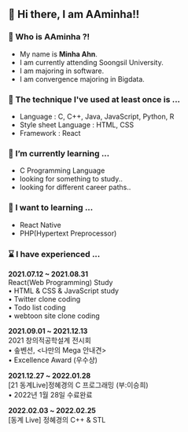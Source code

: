 ## 👋 Hi there, I am AAminha!!

### 🤔 Who is AAminha ?!
* My name is __Minha Ahn__.
* I am currently attending Soongsil University.
* I am majoring in software.
* I am convergence majoring in Bigdata.

### :wrench: The technique I've used at least once is ...
* Language : C, C++, Java, JavaScript, Python, R
* Style sheet Language : HTML, CSS
* Framework : React

### 🌱 I’m currently learning ...
* C Programming Language
* looking for something to study..
* looking for different career paths..

### :evergreen_tree: I want to learning ...
* React Native
* PHP(Hypertext Preprocessor)

### :hourglass: I have experienced ...
__2021.07.12 ~ 2021.08.31__  
React(Web Programming) Study  
• HTML & CSS & JavaScript study  
• Twitter clone coding  
• Todo list coding  
• webtoon site clone coding  

__2021.09.01 ~ 2021.12.13__  
2021 창의적공학설계 전시회  
• 솦벤션, <나만의 Mega 안내견>  
• Excellence Award (우수상)  

__2021.12.27 ~ 2022.01.28__  
[21 동계Live]정혜경의 C 프로그래밍 (부:이승희)  
• 2022년 1월 28일 수료완료  

__2022.02.03 ~ 2022.02.25__  
[동계 Live] 정혜경의 C++ & STL  
